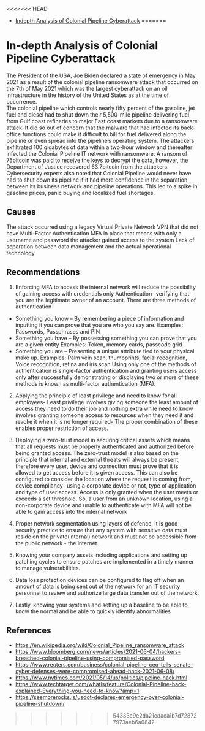 <<<<<<< HEAD
- [Indepth Analysis of Colonial Pipeline Cyberattack](colonial.md)
=======
# In-depth Analysis of Colonial Pipeline Cyberattack

The President of the USA, Joe Biden declared a state of emergency in May 2021 as a result of the colonial pipeline ransomware attack that occurred on the 7th of May 2021 which was the largest cyberattack on an oil infrastructure in the history of the United States as at the time of occurrence.  
The colonial pipeline which controls nearly fifty percent of the gasoline, jet fuel and diesel had to shut down their 5,500-mile pipeline delivering fuel from Gulf coast refineries to major East coast markets due to a ransomware attack.  It did so out of concern that the malware that had infected its back-office functions could make it difficult to bill for fuel delivered along the pipeline or even spread into the pipeline’s operating system. The attackers exfiltrated 100 gigabytes of data within a two-hour window and thereafter infected the Colonial Pipeline IT network with ransomware. A ransom of 75bitcoin was paid to receive the keys to decrypt the data, however, the Department of Justice recovered 63.7bitcoin from the attackers.
Cybersecurity experts also noted that Colonial Pipeline would never have had to shut down its pipeline if it had more confidence in the separation between its business network and pipeline operations. 
This led to a spike in gasoline prices, panic buying and localized fuel shortages.

## Causes
The attack occurred using a legacy Virtual Private Network VPN that did not have Multi-Factor Authentication MFA in place that means with only a username and password the attacker gained access to the system
Lack of separation between data management and the actual operational technology

## Recommendations
1. Enforcing MFA to access the internal network will reduce the possibility of gaining access with credentials only
Authentication- verifying that you are the legitimate owner of an account. There are three methods of authentication 
- Something you know – By remembering a piece of information and inputting it you can prove that you are who you say are. Examples:  Passwords, Passphrases and PIN
- Something you have – By possessing something you can prove that you are a given entity Examples: Token, memory cards, passcode grid
- Something you are – Presenting a unique attribute tied to your physical make up. Examples: Palm vein scan, thumbprints, facial recognition, Voice recognition, retina and iris scan
Using only one of the methods of authentication is single-factor authentication and granting users access only after successfully demonstrating or displaying two or more of these methods is known as multi-factor authentication (MFA). 
2. Applying the principle of least privilege and need to know for all employees- Least privilege involves giving someone the least amount of access they need to do their job and nothing extra while need to know involves granting someone access to resources when they need it and revoke it when it is no longer required- The proper combination of these enables proper restriction of access. 
3. Deploying a zero-trust model in securing critical assets which means that all requests must be properly authenticated and authorized before being granted access. The zero-trust model is also based on the principle that internal and external threats will always be present, therefore every user, device and connection must prove that it is allowed to get access before it is given access.
This can also be configured to consider the location where the request is coming from, device compliancy -using a corporate device or not, type of application and type of user access. Access is only granted when the user meets or exceeds a set threshold. 
So, a user from an unknown location, using a non-corporate device and unable to authenticate with MFA will not be able to gain access into the internal network
4. Proper network segmentation using layers of defence. It is good security practice to ensure that any system with sensitive data must reside on the private(internal) network and must not be accessible from the public network - the internet.
 
5. Knowing your company assets including applications and setting up patching cycles to ensure patches are implemented in a timely manner to manage vulnerabilities.
 
6. Data loss protection devices can be configured to flag off when an amount of data is being sent out of the network for an IT security personnel to review and authorize large data transfer out of the network.
 
7. Lastly, knowing your systems and setting up a baseline to be able to know the normal and be able to quickly identify abnormalities 

## References
- https://en.wikipedia.org/wiki/Colonial_Pipeline_ransomware_attack
- https://www.bloomberg.com/news/articles/2021-06-04/hackers-breached-colonial-pipeline-using-compromised-password
- https://www.reuters.com/business/colonial-pipeline-ceo-tells-senate-cyber-defenses-were-compromised-ahead-hack-2021-06-08/
- https://www.nytimes.com/2021/05/14/us/politics/pipeline-hack.html
- https://www.techtarget.com/whatis/feature/Colonial-Pipeline-hack-explained-Everything-you-need-to-know?amp=1
- https://seemorerocks.is/usdot-declares-emergency-over-colonial-pipeline-shutdown/
>>>>>>> 54333e9e2da21cdaca1b7d728727973aeb6a0842
